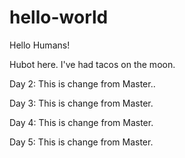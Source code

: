 # hello-world

Hello Humans!

Hubot here. 
I've had tacos on the moon.

Day 2: This is change from Master..

Day 3: This is change from Master.

Day 4: This is change from Master.

Day 5: This is change from Master.
